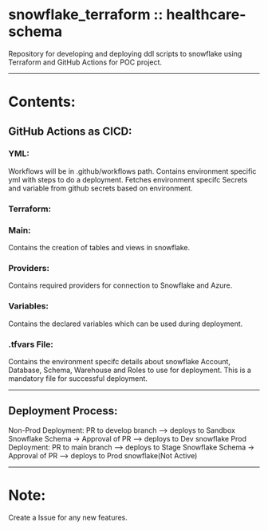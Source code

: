 # snowflake_terraform :: healthcare-schema

Repository for developing and deploying ddl scripts to snowflake using Terraform and GitHub Actions for POC project.

-----------------------------------------------------

# Contents:
##  GitHub Actions as CICD:
### YML:
Workflows will be in .github/workflows path.
Contains environment specific yml with steps to do a deployment.
Fetches environment specifc Secrets and variable from github secrets based on environment.
### Terraform:
### Main:
Contains the creation of tables and views in snowflake.

### Providers:
Contains required providers for connection to Snowflake and Azure.

### Variables:
Contains the declared variables which can be used during deployment.

### .tfvars File:
Contains the environment specifc details about snowflake Account, Database, Schema, Warehouse and Roles to use for deployment. This is a mandatory file for successful deployment.

-----------------------------------------------------

## Deployment Process:
Non-Prod Deployment: PR to develop branch --> deploys to Sandbox Snowflake Schema -> Approval of PR --> deploys to Dev snowflake Prod Deployment: PR to main branch --> deploys to Stage Snowflake Schema -> Approval of PR --> deploys to Prod snowflake(Not Active)

-----------------------------------------------------


# Note:
  Create a Issue for any new features.
